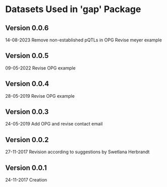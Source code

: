 # Datasets Used in 'gap' Package

## Version 0.0.6
14-08-2023	Remove non-established pQTLs in OPG
		Revise meyer example

## Version 0.0.5
09-05-2022	Revise OPG example

## Version 0.0.4
28-05-2019	Revise OPG example

## Version 0.0.3
24-05-2019	Add OPG and revise contact email

## Version 0.0.2
27-11-2017	Revision according to suggestions by Swetlana Herbrandt

## Version 0.0.1
24-11-2017	Creation

